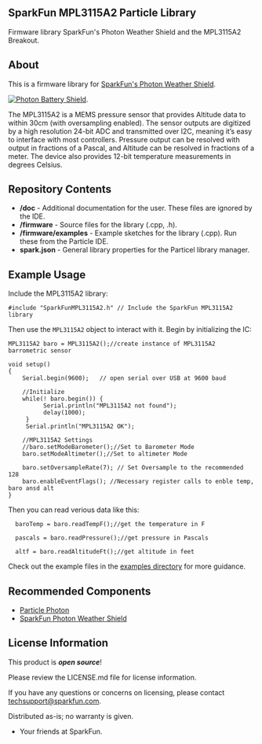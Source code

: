 ## SparkFun MPL3115A2 Particle Library

Firmware library SparkFun's Photon Weather Shield and the MPL3115A2 Breakout.

About
-------------------

This is a firmware library for [SparkFun's Photon Weather Shield](https://www.sparkfun.com/products/13630).

[![Photon Battery Shield](https://cdn.sparkfun.com//assets/parts/1/1/0/1/7/13630-01a.jpg)](https://www.sparkfun.com/products/13630).

The MPL3115A2 is a MEMS pressure sensor that provides Altitude data to within 30cm (with oversampling enabled). The sensor outputs are digitized by a high resolution 24-bit ADC and transmitted over I2C, meaning it’s easy to interface with most controllers. Pressure output can be resolved with output in fractions of a Pascal, and Altitude can be resolved in fractions of a meter. The device also provides 12-bit temperature measurements in degrees Celsius.

Repository Contents
-------------------

* **/doc** - Additional documentation for the user. These files are ignored by the IDE. 
* **/firmware** - Source files for the library (.cpp, .h).
* **/firmware/examples** - Example sketches for the library (.cpp). Run these from the Particle IDE. 
* **spark.json** - General library properties for the Particel library manager. 

Example Usage
-------------------

Include the MPL3115A2 library:

	#include "SparkFunMPL3115A2.h" // Include the SparkFun MPL3115A2 library
	
Then use the `MPL3115A2` object to interact with it. Begin by initializing the IC:

	MPL3115A2 baro = MPL3115A2();//create instance of MPL3115A2 barrometric sensor

	void setup()
	{
	    Serial.begin(9600);   // open serial over USB at 9600 baud
	
	    //Initialize
	  	while(! baro.begin()) {
	          Serial.println("MPL3115A2 not found");
	          delay(1000);
	     }
	     Serial.println("MPL3115A2 OK");

	    //MPL3115A2 Settings
	    //baro.setModeBarometer();//Set to Barometer Mode
	    baro.setModeAltimeter();//Set to altimeter Mode
	
	    baro.setOversampleRate(7); // Set Oversample to the recommended 128
	    baro.enableEventFlags(); //Necessary register calls to enble temp, baro ansd alt
	}

Then you can read verious data like this:

	  baroTemp = baro.readTempF();//get the temperature in F
	
	  pascals = baro.readPressure();//get pressure in Pascals
	
	  altf = baro.readAltitudeFt();//get altitude in feet
	
Check out the example files in the [examples directory]() for more guidance.

Recommended Components
-------------------

* [Particle Photon](https://www.sparkfun.com/products/13345)
* [SparkFun Photon Weather Shield](https://www.sparkfun.com/products/13630)

License Information
-------------------

This product is _**open source**_! 

Please review the LICENSE.md file for license information. 

If you have any questions or concerns on licensing, please contact techsupport@sparkfun.com.

Distributed as-is; no warranty is given.

- Your friends at SparkFun.
